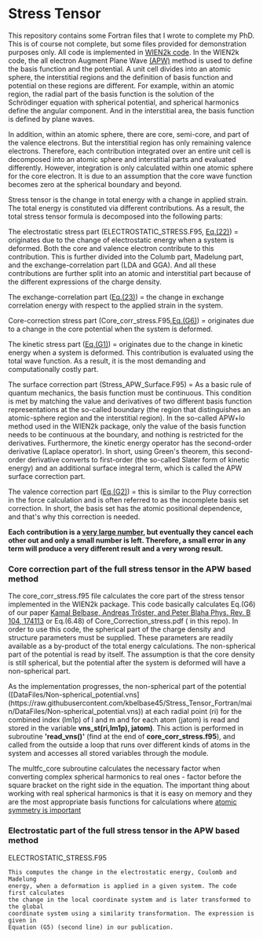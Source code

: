 # Stress Tensor

This repository contains some Fortran files that I wrote to complete my PhD. This is of course not complete, but some files provided for demonstration purposes only. All code is implemented in [WIEN2k code](http://susi.theochem.tuwien.ac.at/). In the WIEN2k code, the all electron Augment Plane Wave [(APW)](https://en.wikipedia.org/wiki/Linearized_augmented-plane-wave_method) method is used to define the basis function and the potential. A unit cell divides into an atomic sphere, the interstitial regions and the definition of basis function and potential on these regions are different. For example, within an atomic region, the radial part of the basis function is the solution of the Schrödinger equation with spherical potential, and spherical harmonics define the angular component. And in the interstitial area, the basis function is defined by plane waves.<br>

In addition, within an atomic sphere, there are core, semi-core, and part of the valence electrons. But the interstitial region has only remaining valence electrons. Therefore, each contribution integrated over an entire unit cell is decomposed into an atomic sphere and interstitial parts and evaluated differently. However, integration is only calculated within one atomic sphere for the core electron. It is due to an assumption that the core wave function becomes zero at the spherical boundary and beyond. <br>

Stress tensor is the change in total energy with a change in applied strain. The total energy is constituted via different contributions. As a result, the total stress tensor formula is decomposed into the following parts:<br>

The electrostatic stress part (ELECTROSTATIC_STRESS.F95, [Eq.(22)](https://publik.tuwien.ac.at/files/publik_298962.pdf))  = originates due to the change of electrostatic energy when a system is deformed.  Both the core and valence electron contribute to this contribution. This is further divided into the Columb part, Madelung part, and the exchange-correlation part (LDA and GGA). And all these contributions are further split into an atomic and interstitial part because of the different expressions of the charge density.<br>

The exchange-correlation part ([Eq.(23)](https://publik.tuwien.ac.at/files/publik_298962.pdf)) = the change in exchange correlation energy with respect to the applied strain in the system.

Core-correction stress part (Core_corr_stress.F95,[Eq.(G6)](https://publik.tuwien.ac.at/files/publik_298962.pdf)) = originates due to a change in the core potential when the system is deformed. <br>

The kinetic stress part ([Eq.(G1)](https://publik.tuwien.ac.at/files/publik_298962.pdf))  = originates due to the change in kinetic energy when a system is deformed. This contribution is evaluated using the total wave function. As a result, it is the most demanding and computationally costly part.<br>

The surface correction part (Stress_APW_Surface.F95) = As a basic rule of quantum mechanics, the basis function must be continuous. This condition is met by matching the value and derivatives of two different basis function representations at the so-called boundary (the region that distinguishes an atomic-sphere region and the interstitial region). In the so-called APW+lo method used in the WIEN2k package, only the value of the basis function needs to be continuous at the boundary, and nothing is restricted for the derivatives. Furthermore,  the kinetic energy operator has the second-order derivative (Laplace operator). In short, using Green's theorem, this second-order derivative converts to first-order (the so-called Slater form of kinetic energy) and an additional surface integral term, which is called the APW surface correction part.<br>

The valence correction part ([Eq.(G2)](https://publik.tuwien.ac.at/files/publik_298962.pdf)) = this is similar to the Pluy correction in the force calculation and is often referred to as the incomplete basis set correction. In short, the basis set has the atomic positional dependence, and that's why this correction is needed.<br>

<b>Each contribution is a [very large number](https://github.com/kbelbase45/Stress_Tensor_Fortran/blob/main/Presentation/different_component_stress.png), but eventually they cancel each other out and only a small number is left. Therefore, a small error in any term will produce a very different result and a very wrong result.</b>


<h3>Core correction part of the full stress tensor in the APW based method</h3>

The core_corr_stress.f95 file calculates the core part of the stress 
    tensor implemented in the WIEN2k package. This code basically calculates 
    Eq.(G6) of our paper [Kamal Belbase, Andreas Tröster, and Peter Blaha 
    Phys. Rev. B 104, 174113](https://publik.tuwien.ac.at/files/publik_298962.pdf) or Eq.(6.48) of Core_Correction_stress.pdf (
    in this repo). In order to use this code, the spherical part 
    of the charge density and structure parameters must be supplied. These 
    parameters are readily available as a by-product of the total energy 
    calculations. The non-spherical part of the potential is read 
    by itself. The assumption is that the core density is still spherical, 
    but the potential after the system is deformed will have a non-spherical part.
     
<p>As the implementation progresses, the non-spherical part of the potential ([DataFiles/Non-spherical_potential.vns](https://raw.githubusercontent.com/kbelbase45/Stress_Tensor_Fortran/main/DataFiles/Non-spherical_potential.vns)) at each radial point (ri) for the combined index (lm1p) of l and m and for each atom (jatom) is read and stored in the variable <b>vns_st(ri,lm1p), jatom)</b>. This action is performed in subroutine <b>'read_vns()'</b> (find at the end of <b>core_corr_stress.f95</b>), and called from the outside a loop that runs over different kinds of atoms in the system and accesses all stored variables through the module. </p>

The multfc_core subroutine calculates the necessary factor when converting complex spherical harmonics to real ones - factor before the square bracket on the right side in the equation. The important thing about working with real spherical harmonics is that it is easy on memory and they are the most appropriate basis functions for calculations where [atomic symmetry is important](https://docs.abinit.org/theory/spherical_harmonics/)<br>

<!---
for m > 0 <br>
![\Large y^l_m=\frac{(-1)^m}{\sqrt(2)}(Y_{|m|}^l-Y_{|m|}^{l*})](https://latex.codecogs.com/svg.latex?\Large&space;y^l_m=\frac{(-1)^m}{\sqrt(2)}(Y_{m}^l+Y_{m}^{l*}) ) 
      
for m < 0 <br>  
![\Large y^l_m=\frac{(-1)^m}{i\sqrt(2)}(Y_{|m|}^l-Y_{|m|}^{l*})](https://latex.codecogs.com/svg.latex?\Large&space;y^l_m=\frac{(-1)^m}{i\sqrt(2)}(Y_{|m|}^l-Y_{|m|}^{l*}) ) 

for m = 0 <br>  
![\Large y^l_m=Y_{0}^l](https://latex.codecogs.com/svg.latex?\Large&space;y^l_m=Y_{0}^l ) 
--->

<h3>Electrostatic part of the full stress tensor in the APW based method</h3>
 ELECTROSTATIC_STRESS.F95 <br>
 
    This computes the change in the electrostatic energy, Coulomb and Madelung 
    energy, when a deformation is applied in a given system. The code first calculates
    the change in the local coordinate system and is later transformed to the global 
    coordinate system using a similarity transformation. The expression is given in 
    Equation (G5) (second line) in our publication.
    
     

